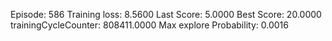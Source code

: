Episode: 586 Training loss: 8.5600 Last Score: 5.0000 Best Score: 20.0000 trainingCycleCounter: 808411.0000 Max explore Probability: 0.0016
